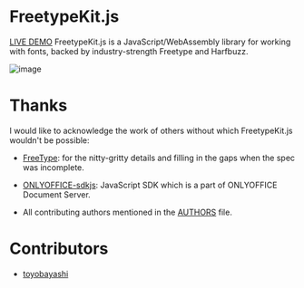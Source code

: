 # FreetypeKit.js


[LIVE DEMO](https://51shouzu.xyz/ofd/) FreetypeKit.js is a JavaScript/WebAssembly library for working with fonts, backed by industry-strength Freetype and Harfbuzz.


![image](https://user-images.githubusercontent.com/2238211/140015964-4aa413e2-d3f7-41e1-9cb5-980da0caaef6.png)


Thanks
======
I would like to acknowledge the work of others without which FreetypeKit.js wouldn't be possible:

* [FreeType](https://www.freetype.org/): for the nitty-gritty details and filling in the gaps when the spec was incomplete.
* [ONLYOFFICE-sdkjs](https://github.com/ONLYOFFICE/sdkjs): JavaScript SDK which is a part of ONLYOFFICE Document Server.

* All contributing authors mentioned in the [AUTHORS](https://github.com/opentypejs/opentype.js/blob/master/AUTHORS.md) file.

Contributors
============================
*  [toyobayashi](https://github.com/toyobayashi/)
